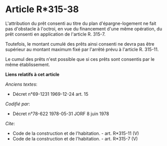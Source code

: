 # Article R*315-38

L'attribution du prêt consenti au titre du plan d'épargne-logement ne fait pas d'obstacle à l'octroi, en vue du financement
d'une même opération, du prêt consenti en application de l'article R. 315-7. 

Toutefois, le montant cumulé des prêts ainsi consenti ne devra pas être supérieur au montant maximum fixé par l'arrêté prévu
à l'article R. 315-11. 

Le cumul des prêts n'est possible que si ces prêts sont consentis par le même établissement.

**Liens relatifs à cet article**

_Anciens textes_:

  - Décret n°69-1231 1969-12-24 art. 15

_Codifié par_:

  - Décret n°78-622 1978-05-31 JORF 8 juin 1978

_Cite_:

  - Code de la construction et de l'habitation. - art. R*315-11 (V)
  - Code de la construction et de l'habitation. - art. R*315-7 (V)
